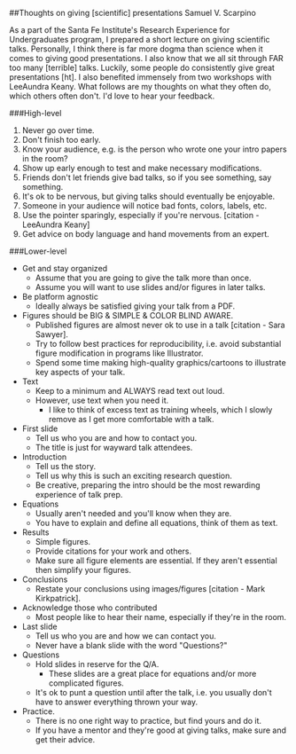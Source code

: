 ##Thoughts on giving [scientific] presentations 
Samuel V. Scarpino  

As a part of the Santa Fe Institute's Research Experience for Undergraduates program, I prepared a short lecture on giving scientific talks.  Personally, I think there is far more dogma than science when it comes to giving good presentations.  I also know that we all sit through FAR too many [terrible] talks.  Luckily, some people do consistently give great presentations [ht].  I also benefited immensely from two workshops with LeeAundra Keany.  What follows are my thoughts on what they often do, which others often don't.  I'd love to hear your feedback.  

###High-level
1. Never go over time.
2. Don't finish too early.
3. Know your audience, e.g. is the person who wrote one your intro papers in the room?
4. Show up early enough to test and make necessary modifications. 
5. Friends don't let friends give bad talks, so if you see something, say something.
6. It's ok to be nervous, but giving talks should eventually be enjoyable.
7. Someone in your audience will notice bad fonts, colors, labels, etc.
8. Use the pointer sparingly, especially if you're nervous. [citation - LeeAundra Keany]
9. Get advice on body language and hand movements from an expert.

###Lower-level
* Get and stay organized
	* Assume that you are going to give the talk more than once.
	* Assume you will want to use slides and/or figures in later talks.
* Be platform agnostic
	* Ideally always be satisfied giving your talk from a PDF.
* Figures should be BIG & SIMPLE & COLOR BLIND AWARE.
	* Published figures are almost never ok to use in a talk [citation - Sara Sawyer].
	* Try to follow best practices for reproducibility, i.e. avoid substantial figure modification in programs like Illustrator.  
	* Spend some time making high-quality graphics/cartoons to illustrate key aspects of your talk.
* Text
	* Keep to a minimum and ALWAYS read text out loud.
	* However, use text when you need it.  
		* I like to think of excess text as training wheels, which I slowly remove as I get more comfortable with a talk.  
* First slide
	* Tell us who you are and how to contact you.
	* The title is just for wayward talk attendees.
* Introduction
	* Tell us the story.  
	* Tell us why this is such an exciting research question.
	* Be creative, preparing the intro should be the most rewarding experience of talk prep.
* Equations
	* Usually aren't needed and you'll know when they are.
	* You have to explain and define all equations, think of them as text.
* Results
	* Simple figures.
	* Provide citations for your work and others.
	* Make sure all figure elements are essential.  If they aren't essential then simplify your figures.
* Conclusions
	* Restate your conclusions using images/figures [citation - Mark Kirkpatrick].
* Acknowledge those who contributed
	* Most people like to hear their name, especially if they're in the room.
* Last slide
	* Tell us who you are and how we can contact you.
	* Never have a blank slide with the word "Questions?"
* Questions
	* Hold slides in reserve for the Q/A.  
		* These slides are a great place for equations and/or more complicated figures.
	* It's ok to punt a question until after the talk, i.e. you usually don't have to answer everything thrown your way.
* Practice.
	* There is no one right way to practice, but find yours and do it.
	* If you have a mentor and they're good at giving talks, make sure and get their advice.